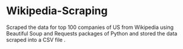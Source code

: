 # Wikipedia-Scraping
Scraped the data for top 100 companies of US from Wikipedia using Beautiful Soup and Requests packages of Python and stored the data scraped into a CSV file .

